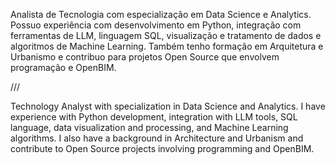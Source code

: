 Analista de Tecnologia com especialização em Data Science e Analytics. Possuo experiência com desenvolvimento em Python, integração com ferramentas de LLM, linguagem SQL, visualização e tratamento de dados e algoritmos de Machine Learning. Também tenho formação em Arquitetura e Urbanismo e contribuo para projetos Open Source que envolvem programação e OpenBIM.

/// 

Technology Analyst with specialization in Data Science and Analytics. I have experience with Python development, integration with LLM tools, SQL language, data visualization and processing, and Machine Learning algorithms. I also have a background in Architecture and Urbanism and contribute to Open Source projects involving programming and OpenBIM.
